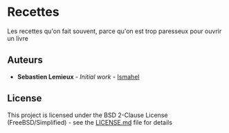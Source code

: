 # Recettes

Les recettes qu'on fait souvent, parce qu'on est trop paresseux pour ouvrir un livre

## Auteurs

* **Sebastien Lemieux** - *Initial work* - [Ismahel](https://github.com/ismahel)

## License

This project is licensed under the BSD 2-Clause License (FreeBSD/Simplified) - see the [LICENSE.md](LICENSE.md) file for details
